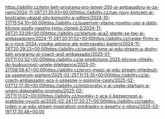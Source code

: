 https://aibility.cz/letni-beh-programu-pro-temer-200-ai-ambasadoru-je-za-nami/2024-11-28T21:35:03+00:00https://aibility.cz/nas-novy-koncept-ai-bootcamp-ukazal-silu-komunity-a-sdileni/2024-10-21T15:54:10+00:00https://aibility.cz/supertym-vitame-noveho-ceo-a-dalsi-klicove-posily-naseho-tymu-cloned-2/2024-11-28T21:33:09+00:00https://aibility.cz/startuje-aca2-stante-se-top-ai-ambasadorem/2024-11-28T20:31:52+00:00https://aibility.cz/ceske-firmy-a-ai-v-roce-2024-vysoka-adopce-ale-pretrvavajici-bariery/2024-11-28T20:29:23+00:00https://aibility.cz/spustili-jsme-ai-edu-stream-a-druhy-beh-programu-ai-coach-and-ambassador/2025-01-20T11:02:52+00:00https://aibility.cz/ai-predictions-2025-klicove-vhledy-do-budoucnosti-umele-inteligence/2025-01-21T08:58:47+00:00https://aibility.cz/prvni-mesic-ai-edu-stream-ohlednuti-za-uspesnym-startem/2025-02-25T11:13:35+00:00https://aibility.cz/ai-coach-ambassador-aca-ii-uspesne-v-polovine-cesty/2025-02-03T12:17:30+00:00https://aibility.cz/mistrovstvi-v-ai-ceske-startupy-a-umeni-dokonaleho-promptu/2025-02-25T11:11:02+00:00https://aibility.cz/novinky-z-aca-ii-bezpecnost-a-prakticke-vyuziti-ai/2025-02-24T17:20:27+00:00https://aibility.cz/nabity-tyden-v-ai-edu-stream-inspirativni-prednasky-s-experty-z-oboru/2025-03-19T17:35:46+00:00